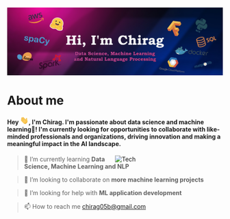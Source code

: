 [![Chirag B Has a lot of ideas.](https://github.com/Chirag05B/Chirag05B/blob/main/assets/Linkedin%20banner.jpg)](https://www.linkedin.com/in/chirag05b)

# About me
<!---
As a recent B.Tech graduate, I am eager to launch my career in the exciting field of Machine Learning and AI. With a strong foundation in mathematics, computer programming, and data-driven problem-solving, I am well-prepared to excel in this dynamic and rapidly evolving field.

My hands-on experience with programming languages like Python and SQL and industry-level tools such as TensorFlow, Hugging Face, and AWS, along with certifications and personal projects in Machine Learning and Natural Language Processing (NLP), demonstrate my commitment to staying current with industry trends and continuously improving my technical skills.

I have had the privilege of working on a variety of NLP projects, including sentiment analysis, text summarization, and chatbot development. These projects have allowed me to apply my knowledge of NLP techniques to real-world problems, further honing my skills in text preprocessing, model development, and evaluation. I am excited to leverage my academic background and technical aptitude to make a meaningful impact in a professional setting where I can contribute to cutting-edge Machine Learning and NLP projects.
-->

<!---
| <a href="https://github.com/Chirag05B"><img align="center" src="https://github-readme-stats.vercel.app/api?username=chirag05b&show_icons=true&include_all_commits=true&theme=radical&hide_border=true" alt="Chirag's github stats" /></a> | <a href="https://github.com/Chirag05B"><img align="center" src="https://github-readme-stats.vercel.app/api/top-langs/?username=chirag05b&layout=donut&theme=radical&hide_border=true" /></a> |
| ------------- | ------------- |
-->

<tr><td>
  <h4>Hey <a href=#><img src = "https://github.com/Chirag05B/Chirag05B/blob/main/assets/wave.gif" width = 20px></a>, I'm Chirag. I'm passionate about data science and machine learning🤖! I'm currently looking for opportunities to collaborate with like-minded professionals and organizations, driving innovation and making a meaningful impact in the AI landscape.</h4>

<a href=#><img src="https://64.media.tumblr.com/d6abc3e2c483a29be495ce6e08c28540/tumblr_mkqtnpDYGH1rnwo2vo1_500.gif" alt="Tech" align="right" width="50%"></a>

> 🔭 I’m currently learning **Data Science, Machine Learning and NLP**

> 👥 I’m looking to collaborate on **more machine learning projects**

> 🤔 I’m looking for help with **ML application development**

> 📫 How to reach me chirag05b@gmail.com

